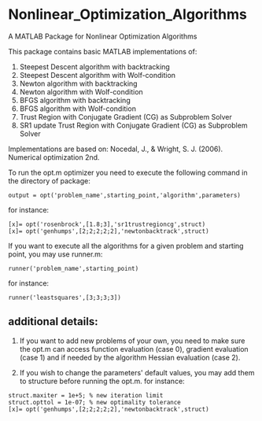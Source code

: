 # Nonlinear_Optimization_Algorithms
A MATLAB Package for Nonlinear Optimization Algorithms

This package contains basic MATLAB implementations of:
1) Steepest Descent algorithm with backtracking
2) Steepest Descent algorithm with Wolf-condition
3) Newton algorithm with backtracking
4) Newton algorithm with Wolf-condition
5) BFGS algorithm with backtracking
6) BFGS algorithm with Wolf-condition
7) Trust Region with Conjugate Gradient (CG) as Subproblem Solver
8) SR1 update Trust Region with Conjugate Gradient (CG) as Subproblem Solver

Implementations are based on: Nocedal, J., & Wright, S. J. (2006). Numerical optimization 2nd.

To run the opt.m optimizer you need to execute the following command in the directory of package:
```
output = opt('problem_name',starting_point,'algorithm',parameters)
```
for instance:
```
[x]= opt('rosenbrock',[1.8;3],'sr1trustregioncg',struct)
[x]= opt('genhumps',[2;2;2;2;2],'newtonbacktrack',struct)
```
If you want to execute all the algorithms for a given problem and starting point, you may use runner.m:
```
runner('problem_name',starting_point)
```

for instance:
```
runner('leastsquares',[3;3;3;3])
```
## additional details:

1) If you want to add new problems of your own, you need to make sure the opt.m can access function evaluation (case 0), gradient evaluation (case 1) and if needed by the algorithm Hessian evaluation (case 2). 

2) If you wish to change the parameters' default values, you may add them to structure before running the opt.m.
for instance:
```
struct.maxiter = 1e+5; % new iteration limit 
struct.opttol = 1e-07; % new optimality tolerance 
[x]= opt('genhumps',[2;2;2;2;2],'newtonbacktrack',struct)
```
